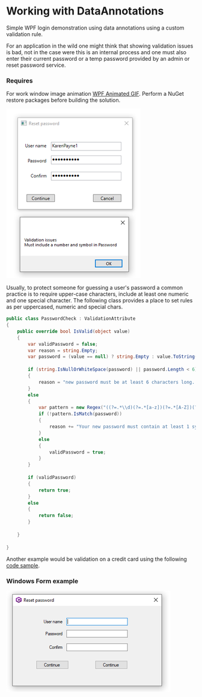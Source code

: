 # Working with DataAnnotations

Simple WPF login demonstration using data annotations using a custom validation rule.

For an application in the wild one might think that showing validation issues is bad, not in the case were this is an internal process and one must also enter their current password or a temp password provided by an admin or reset password service.

### Requires

For work window image animation [WPF Animated GIF](http://example.com). Perform a NuGet restore packages before building the solution.

![screenshot](assets/Login.png)

Usually, to protect someone for guessing a user's password a common practice is to require upper-case characters, include at least one numeric and one special character. The following class provides a place to set rules as per uppercased, numeric and special chars.

```csharp
public class PasswordCheck : ValidationAttribute
{
    public override bool IsValid(object value)
    {
        var validPassword = false;
        var reason = string.Empty;
        var password = (value == null) ? string.Empty : value.ToString();

        if (string.IsNullOrWhiteSpace(password) || password.Length < 6)
        {
            reason = "new password must be at least 6 characters long. ";
        }
        else
        {
            var pattern = new Regex("((?=.*\\d)(?=.*[a-z])(?=.*[A-Z])(?=.*[@#$%]).{6,20})");
            if (!pattern.IsMatch(password))
            {
                reason += "Your new password must contain at least 1 symbol character and number.";
            }
            else
            {
                validPassword = true;
            }
        }

        if (validPassword)
        {
            return true;
        }
        else
        {
            return false;
        }

    }

}
```
Another example would be validation on a credit card using the following [code sample](https://benjii.me/2010/11/credit-card-validator-attribute-for-asp-net-mvc-3/).

### Windows Form example

![screenshot](assets/Login1.png)